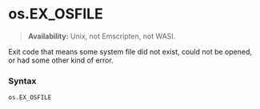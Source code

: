 # os.EX_OSFILE

> **Availability:** Unix, not Emscripten, not WASI.

Exit code that means some system file did not exist, could not be opened, or had some other kind of error.

### Syntax

```python
os.EX_OSFILE
```
